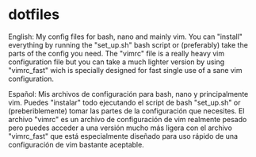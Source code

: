 # dotfiles

English:
My config files for bash, nano and mainly vim. You can "install" everything by running the "set_up.sh" bash script or (preferably) take the parts of the config you need. The "vimrc" file is a really heavy vim configuration file but you can take a much lighter version by using "vimrc_fast" wich is specially designed for fast single use of a sane vim configuration.

Español:
Mis archivos de configuración para bash, nano y principalmente vim. Puedes "instalar" todo ejecutando el script de bash "set_up.sh" or (preberiblemente) tomar las partes de la configuración que necesites. El archivo "vimrc" es un archivo de configuración de vim realmente pesado pero puedes acceder a una versión mucho más ligera con el archivo "vimrc_fast" que está especialmente diseñado para uso rápido de una configuración de vim bastante aceptable.
